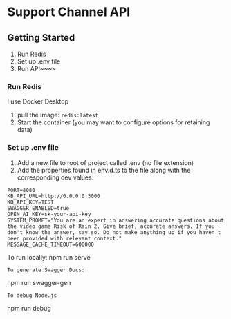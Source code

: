 # Support Channel API

## Getting Started
1. Run Redis
2. Set up .env file
3. Run API~~~~

### Run Redis
I use Docker Desktop
1. pull the image: `redis:latest`
2. Start the container (you may want to configure options for retaining data)

### Set up .env file
1. Add a new file to root of project called .env (no file extension)
2. Add the properties found in env.d.ts to the file along with the corresponding dev values:
```
PORT=8080
KB_API_URL=http://0.0.0.0:3000
KB_API_KEY=TEST
SWAGGER_ENABLED=true
OPEN_AI_KEY=sk-your-api-key
SYSTEM_PROMPT="You are an expert in answering accurate questions about the video game Risk of Rain 2. Give brief, accurate answers. If you don't know the answer, say so. Do not make anything up if you haven't been provided with relevant context."
MESSAGE_CACHE_TIMEOUT=600000
```

To run locally:
npm run serve
```
To generate Swagger Docs:
```
npm run swagger-gen
```
To debug Node.js
```
npm run debug
```